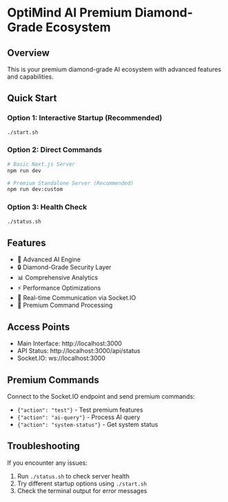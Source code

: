 # OptiMind AI Premium Diamond-Grade Ecosystem

## Overview
This is your premium diamond-grade AI ecosystem with advanced features and capabilities.

## Quick Start

### Option 1: Interactive Startup (Recommended)
```bash
./start.sh
```

### Option 2: Direct Commands
```bash
# Basic Next.js Server
npm run dev

# Premium Standalone Server (Recommended)
npm run dev:custom
```

### Option 3: Health Check
```bash
./status.sh
```

## Features
- 🧠 Advanced AI Engine
- 🔒 Diamond-Grade Security Layer
- 📊 Comprehensive Analytics
- ⚡ Performance Optimizations
- 📡 Real-time Communication via Socket.IO
- 💎 Premium Command Processing

## Access Points
- Main Interface: http://localhost:3000
- API Status: http://localhost:3000/api/status
- Socket.IO: ws://localhost:3000

## Premium Commands
Connect to the Socket.IO endpoint and send premium commands:
- `{"action": "test"}` - Test premium features
- `{"action": "ai-query"}` - Process AI query
- `{"action": "system-status"}` - Get system status

## Troubleshooting
If you encounter any issues:
1. Run `./status.sh` to check server health
2. Try different startup options using `./start.sh`
3. Check the terminal output for error messages
